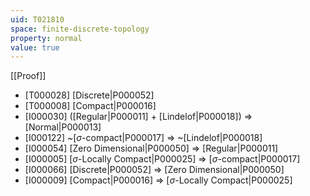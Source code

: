 ```yaml
---
uid: T021810
space: finite-discrete-topology
property: normal
value: true
---
```

[[Proof]]

* [T000028] [Discrete|P000052]
* [T000008] [Compact|P000016]
* [I000030] ([Regular|P000011] + [Lindelof|P000018]) => [Normal|P000013]
* [I000122] ~[$\sigma$-compact|P000017] => ~[Lindelof|P000018]
* [I000054] [Zero Dimensional|P000050] => [Regular|P000011]
* [I000005] [$\sigma$-Locally Compact|P000025] => [$\sigma$-compact|P000017]
* [I000066] [Discrete|P000052] => [Zero Dimensional|P000050]
* [I000009] [Compact|P000016] => [$\sigma$-Locally Compact|P000025]

